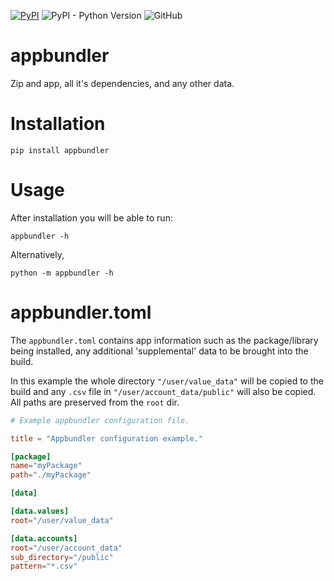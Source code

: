 [![PyPI](https://img.shields.io/pypi/v/appbundler.svg?style=flat-square)](https://pypi.org/pypi/appbundler)
![PyPI - Python Version](https://img.shields.io/pypi/pyversions/appbundler.svg?style=flat-square)
![GitHub](https://img.shields.io/github/license/mab4058/appbundler.svg?style=flat-square)

# appbundler

Zip and app, all it's dependencies, and any other data.

# Installation

`pip install appbundler`

# Usage

After installation you will be able to run:

`appbundler -h`

Alternatively,

`python -m appbundler -h`

# appbundler.toml

The `appbundler.toml` contains app information such as the package/library 
being installed, any additional 'supplemental' data to be brought into the 
build.

In this example the whole directory `"/user/value_data"` will be copied to
the build and any `.csv` file in `"/user/account_data/public"` will also
be copied.  All paths are preserved from the `root` dir.

```toml
# Example appbundler configuration file.

title = "Appbundler configuration example."

[package]
name="myPackage"
path="./myPackage"

[data]

[data.values]
root="/user/value_data"

[data.accounts]
root="/user/account_data"
sub_directory="/public"
pattern="*.csv"
```